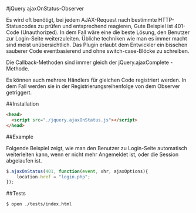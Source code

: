 #jQuery ajaxOnStatus-Observer

Es wird oft benötigt, bei jedem AJAX-Request nach bestimmte HTTP-Statuscodes zu prüfen und entsprechend
reagieren, Gute Beispiel ist 401-Code (Unauthorized). In dem Fall wäre eine die beste Lösung, den Benutzer
zur Login-Seite weiterzuleiten. Übliche techniken wie man es immer macht sind meist unübersichtlich. Das Plugin
erlaubt dem Entwickler ein bisschen sauberer Code eventbasierend und ohne switch-case-Blöcke zu schreiben.

Die Callback-Methoden sind immer gleich der jQuery.ajaxComplete - Methode.

Es können auch mehrere Händlers für gleichen Code registriert werden. In dem Fall werden sie in der Registrierungsreihenfolge von dem Observer getriggert.

##Installation
```html
<head>
  <script src="./jquery.ajaxOnStatus.js"></script>
</head>
```

##Example

Folgende Beispiel zeigt, wie man  den Benutzer zu Login-Seite automatisch weiterleiten kann, wenn er nicht mehr Angemeldet ist, oder die Session abgelaufen ist.

```javascript
$.ajaxOnStatus(401, function(event, xhr, ajaxOptions){
    location.href = "login.php";
});
```

##Tests
```sh
$ open ./tests/index.html
```
